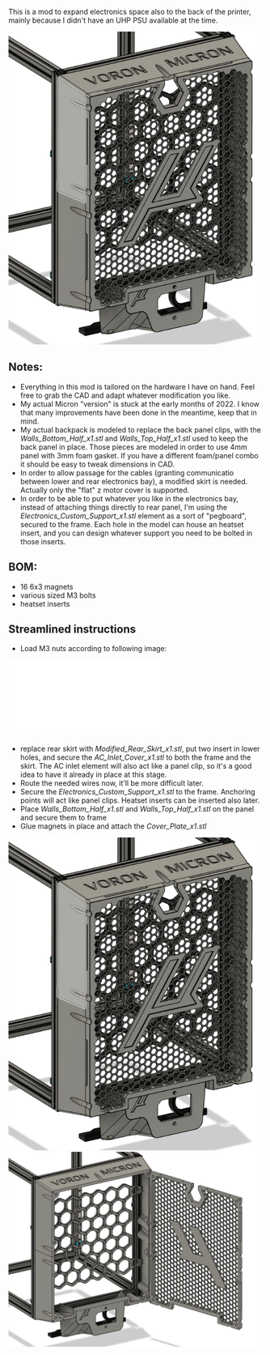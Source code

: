 This is a mod to expand electronics space also to the back of the printer, mainly because I didn't have an UHP PSU available at the time.

![CAD view](./Images/ClosedBackpack.PNG)

## Notes:
- Everything in this mod is tailored on the hardware I have on hand. Feel free to grab the CAD and adapt whatever modification you like.
- My actual Micron "version" is stuck at the early months of 2022. I know that many improvements have been done in the meantime, keep that in mind.
- My actual backpack is modeled to replace the back panel clips, with the *Walls_Bottom_Half_x1.stl* and *Walls_Top_Half_x1.stl* used to keep the back panel in place.
Those pieces are modeled in order to use 4mm panel with 3mm foam gasket. If you have a different foam/panel combo it should be easy to tweak dimensions in CAD.
- In order to allow passage for the cables (granting communicatio between lower and rear electronics bay), a modified skirt is needed. Actually only the "flat" z motor cover is supported.
- In order to be able to put whatever you like in the electronics bay, instead of attaching things directly to rear panel, I'm using the *Electronics_Custom_Support_x1.stl* element as a sort of "pegboard", secured to the frame.
Each hole in the model can house an heatset insert, and you can design whatever support you need to be bolted in those inserts.

## BOM:
- 16 6x3 magnets
- various sized M3 bolts
- heatset inserts

## Streamlined instructions
- Load M3 nuts according to following image:

![Preload scheme](./Images/PreloadScheme.pdf)

- replace rear skirt with *Modified_Rear_Skirt_x1.stl*, put two insert in lower holes, and secure the *AC_Inlet_Cover_x1.stl* to both the frame and the skirt.
The AC inlet element will also act like a panel clip, so it's a good idea to have it already in place at this stage.
- Route the needed wires now, it'll be more difficult later.
- Secure the *Electronics_Custom_Support_x1.stl* to the frame. Anchoring points will act like panel clips. Heatset inserts can be inserted also later.
- Place *Walls_Bottom_Half_x1.stl* and *Walls_Top_Half_x1.stl* on the panel and secure them to frame
- Glue magnets in place and attach the *Cover_Plate_x1.stl*

![Real thing closed](./Images/ClosedBackpack.PNG)
![Real thing open](./Images/OpenBackpack.PNG)
